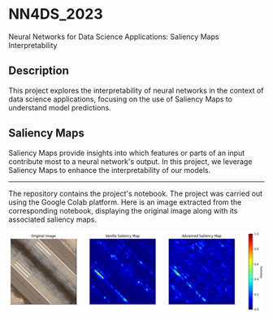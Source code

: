 # NN4DS_2023
Neural Networks for Data Science Applications: Saliency Maps Interpretability

## Description
This project explores the interpretability of neural networks in the context of data science applications, focusing on the use of Saliency Maps to understand model predictions.

## Saliency Maps
Saliency Maps provide insights into which features or parts of an input contribute most to a neural network's output. In this project, we leverage Saliency Maps to enhance the interpretability of our models.

-------------------------------------

The repository contains the project's notebook. The project was carried out using the Google Colab platform.
Here is an image extracted from the corresponding notebook, displaying the original image along with its associated saliency maps.

![Saliency_Maps](https://github.com/mattiagirolami/NN4DS_2023/blob/main/image/output.png)
